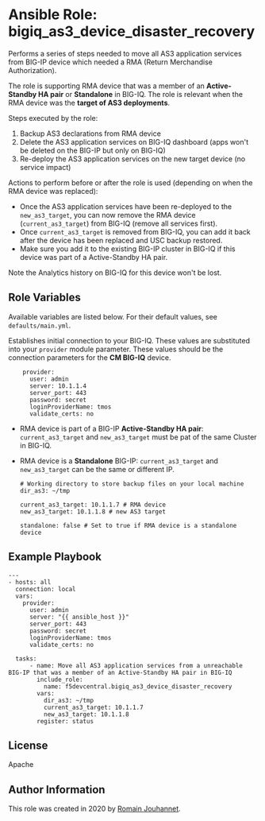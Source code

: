 # Ansible Role: bigiq_as3_device_disaster_recovery

Performs a series of steps needed to move all AS3 application services from BIG-IP device which needed a RMA (Return Merchandise Authorization).

The role is supporting RMA device that was a member of an **Active-Standby HA pair** or **Standalone** in BIG-IQ. 
The role is relevant when the RMA device was the **target of AS3 deployments**.

Steps executed by the role:
1. Backup AS3 declarations from RMA device
2. Delete the AS3 application services on BIG-IQ dashboard (apps won't be deleted on the BIG-IP but only on BIG-IQ)
3. Re-deploy the AS3 application services on the new target device (no service impact)

Actions to perform before or after the role is used (depending on when the RMA device was replaced):
- Once the AS3 application services have been re-deployed to the ``new_as3_target``, you can now remove the RMA device (``current_as3_target``) from BIG-IQ (remove all services first).
- Once ``current_as3_target`` is removed from BIG-IQ, you can add it back after the device has been replaced and USC backup restored.
- Make sure you add it to the existing BIG-IP cluster in BIG-IQ if this device was part of a Active-Standby HA pair.

Note the Analytics history on BIG-IQ for this device won't be lost.

## Role Variables

Available variables are listed below. For their default values, see `defaults/main.yml`.

Establishes initial connection to your BIG-IQ. These values are substituted into
your ``provider`` module parameter. These values should be the connection parameters
for the **CM BIG-IQ** device.

        provider:
          user: admin
          server: 10.1.1.4
          server_port: 443
          password: secret
          loginProviderName: tmos
          validate_certs: no

- RMA device is part of a BIG-IP **Active-Standby HA pair**: ``current_as3_target`` and ``new_as3_target`` must be pat of the same Cluster in BIG-IQ.
- RMA device is a **Standalone** BIG-IP: ``current_as3_target`` and ``new_as3_target`` can be the same or different IP.

      # Working directory to store backup files on your local machine
      dir_as3: ~/tmp

      current_as3_target: 10.1.1.7 # RMA device
      new_as3_target: 10.1.1.8 # new AS3 target

      standalone: false # Set to true if RMA device is a standalone device

## Example Playbook

    ---
    - hosts: all
      connection: local
      vars:
        provider:
          user: admin
          server: "{{ ansible_host }}"
          server_port: 443
          password: secret
          loginProviderName: tmos
          validate_certs: no

      tasks:
          - name: Move all AS3 application services from a unreachable BIG-IP that was a member of an Active-Standby HA pair in BIG-IQ
            include_role:
              name: f5devcentral.bigiq_as3_device_disaster_recovery
            vars:
              dir_as3: ~/tmp
              current_as3_target: 10.1.1.7
              new_as3_target: 10.1.1.8
            register: status

## License

Apache

## Author Information

This role was created in 2020 by [Romain Jouhannet](https://github.com/rjouhann).

[1]: https://galaxy.ansible.com/f5devcentral/bigiq_pinning_deploy_objects

